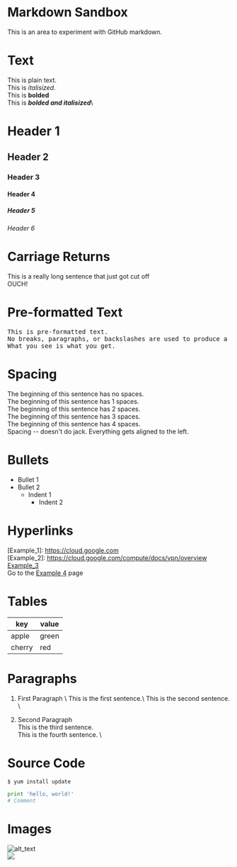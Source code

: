 # Markdown Sandbox
This is an area to experiment with GitHub markdown.
 
# Text
This is plain text.\
This is *italisized*.\
This is **bolded**\
This is ***bolded and italisized***\

#      Header 1
##     Header 2
###    Header 3
####   Header 4
#####  Header 5
###### Header 6

# Carriage Returns
This is a really long sentence that just got cut off\
OUCH!

# Pre-formatted Text
<pre>
This is pre-formatted text.
No breaks, paragraphs, or backslashes are used to produce a carriage return.
What you see is what you get.
</pre>

# Spacing
The beginning of this sentence has no spaces.\
 The beginning of this sentence has 1 spaces.\
  The beginning of this sentence has 2 spaces.\
   The beginning of this sentence has 3 spaces.\
    The beginning of this sentence has 4 spaces.\
Spacing -- doesn't do jack. Everything gets aligned to the left.

# Bullets
* Bullet 1
* Bullet 2
  * Indent 1
    * Indent 2

# Hyperlinks 
[Example_1]: https://cloud.google.com \
[Example_2]: https://cloud.google.com/compute/docs/vpn/overview \
[Example_3](https://cloud.google.com/sdk/gcloud/reference/compute/routers/update-bgp-peer) \
Go to the [Example 4](https://console.cloud.google.com/networking/firewalls) page 


# Tables

| key | value |
------|--------
| apple | green |
| cherry | red |


# Paragraphs
1. First Paragraph \ 
  This is the first sentence.\ 
  This is the second sentence. \

1. Second Paragraph \
   This is the third sentence. \
   This is the fourth sentence. \


# Source Code

```
$ yum install update
```

```python
print 'hello, world!'
# Comment
```


# Images
![alt_text](https://storage.googleapis.com/gcp-community/tutorials/using-cloud-vpn-with-cisco-asr/GCP-Cisco-ASR-Topology-Redundant.jpg)\
![](https://storage.googleapis.com/gcp-community/tutorials/using-cloud-vpn-with-cisco-asr/GCP-Cisco-ASR-Topology-Redundant.jpg)
